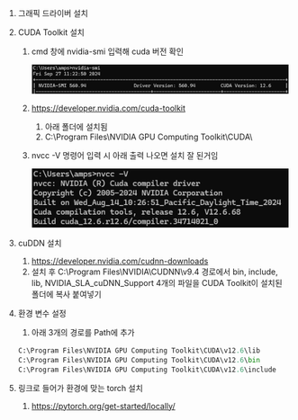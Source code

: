1. 그래픽 드라이버 설치
2. CUDA Toolkit 설치
    1. cmd 창에 nvidia-smi 입력해 cuda 버전 확인
        
        ![image.png](image.png)
        
    2. https://developer.nvidia.com/cuda-toolkit
        1. 아래 폴더에 설치됨
        2. C:\Program Files\NVIDIA GPU Computing Toolkit\CUDA\
    3. nvcc -V 명령어 입력 시 아래 출력 나오면 설치 잘 된거임
        
        ![image1.png](image1.png)
        
3. cuDDN 설치
    1. https://developer.nvidia.com/cudnn-downloads
    2. 설치 후 C:\Program Files\NVIDIA\CUDNN\v9.4 경로에서  bin, include, lib, NVIDIA_SLA_cuDNN_Support 4개의 파일을 CUDA Toolkit이 설치된 폴더에 복사 붙여넣기
4. 환경 변수 설정
    1. 아래 3개의 경로를 Path에 추가
    
    ```python
    C:\Program Files\NVIDIA GPU Computing Toolkit\CUDA\v12.6\lib
    C:\Program Files\NVIDIA GPU Computing Toolkit\CUDA\v12.6\bin
    C:\Program Files\NVIDIA GPU Computing Toolkit\CUDA\v12.6\include
    ```
    
5. 링크로 들어가 환경에 맞는 torch 설치
    1. https://pytorch.org/get-started/locally/